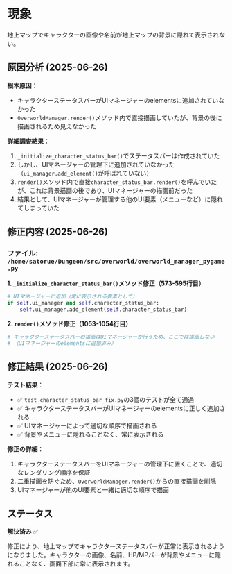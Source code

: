 # 現象

地上マップでキャラクターの画像や名前が地上マップの背景に隠れて表示されない。

## 原因分析 (2025-06-26)

**根本原因**：
- キャラクターステータスバーがUIマネージャーのelementsに追加されていなかった
- `OverworldManager.render()`メソッド内で直接描画していたが、背景の後に描画されるため見えなかった

**詳細調査結果**：
1. `_initialize_character_status_bar()`でステータスバーは作成されていた
2. しかし、UIマネージャーの管理下に追加されていなかった（`ui_manager.add_element()`が呼ばれていない）
3. `render()`メソッド内で直接`character_status_bar.render()`を呼んでいたが、これは背景描画の後であり、UIマネージャーの描画前だった
4. 結果として、UIマネージャーが管理する他のUI要素（メニューなど）に隠れてしまっていた

## 修正内容 (2025-06-26)

### ファイル: `/home/satorue/Dungeon/src/overworld/overworld_manager_pygame.py`

**1. `_initialize_character_status_bar()`メソッド修正（573-595行目）**
```python
# UIマネージャーに追加（常に表示される要素として）
if self.ui_manager and self.character_status_bar:
    self.ui_manager.add_element(self.character_status_bar)
```

**2. `render()`メソッド修正（1053-1054行目）**
```python
# キャラクターステータスバーの描画はUIマネージャーが行うため、ここでは描画しない
# （UIマネージャーのelementsに追加済み）
```

## 修正結果 (2025-06-26)

**テスト結果**：
- ✅ `test_character_status_bar_fix.py`の3個のテストが全て通過
- ✅ キャラクターステータスバーがUIマネージャーのelementsに正しく追加される
- ✅ UIマネージャーによって適切な順序で描画される
- ✅ 背景やメニューに隠れることなく、常に表示される

**修正の詳細**：
1. キャラクターステータスバーをUIマネージャーの管理下に置くことで、適切なレンダリング順序を保証
2. 二重描画を防ぐため、`OverworldManager.render()`からの直接描画を削除
3. UIマネージャーが他のUI要素と一緒に適切な順序で描画

## ステータス

**解決済み** ✅

修正により、地上マップでキャラクターステータスバーが正常に表示されるようになりました。キャラクターの画像、名前、HP/MPバーが背景やメニューに隠れることなく、画面下部に常に表示されます。